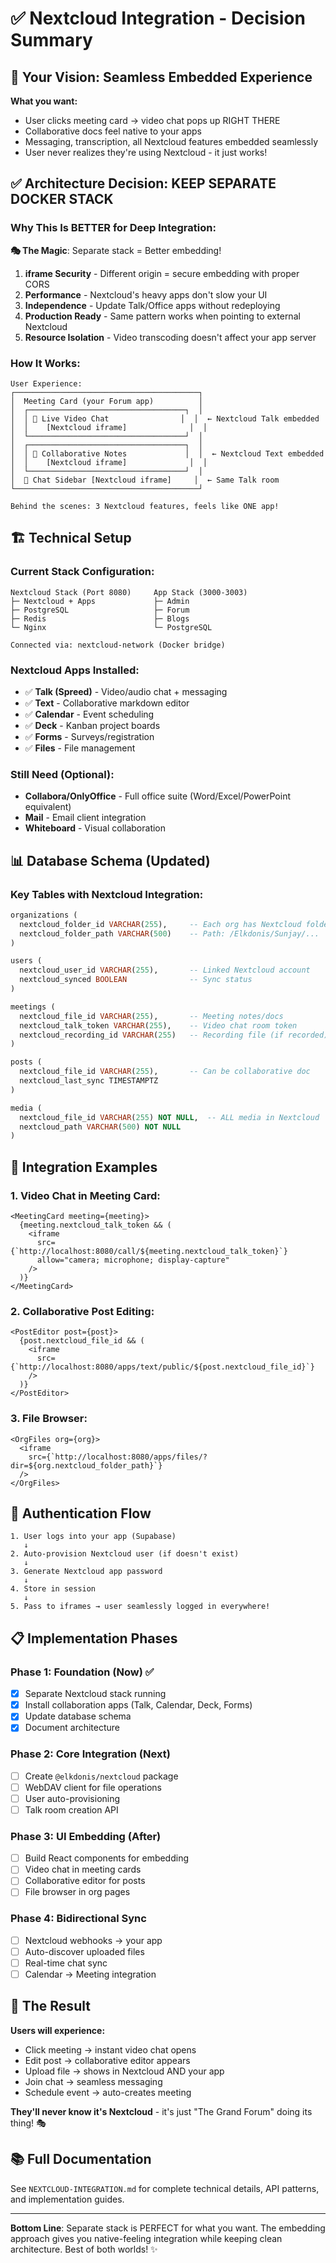 # ✅ Nextcloud Integration - Decision Summary

## 🎯 Your Vision: Seamless Embedded Experience

**What you want:**
- User clicks meeting card → video chat pops up RIGHT THERE
- Collaborative docs feel native to your apps
- Messaging, transcription, all Nextcloud features embedded seamlessly
- User never realizes they're using Nextcloud - it just works!

## ✅ Architecture Decision: **KEEP SEPARATE DOCKER STACK**

### Why This Is BETTER for Deep Integration:

**🎭 The Magic**: Separate stack = Better embedding!

1. **iframe Security** - Different origin = secure embedding with proper CORS
2. **Performance** - Nextcloud's heavy apps don't slow your UI
3. **Independence** - Update Talk/Office apps without redeploying
4. **Production Ready** - Same pattern works when pointing to external Nextcloud
5. **Resource Isolation** - Video transcoding doesn't affect your app server

### How It Works:

```
User Experience:
┌─────────────────────────────────────────┐
│  Meeting Card (your Forum app)          │
│  ┌───────────────────────────────────┐  │
│  │ 🎥 Live Video Chat                │  │  ← Nextcloud Talk embedded
│  │    [Nextcloud iframe]              │  │
│  └───────────────────────────────────┘  │
│  ┌───────────────────────────────────┐  │
│  │ 📝 Collaborative Notes             │  │  ← Nextcloud Text embedded
│  │    [Nextcloud iframe]              │  │
│  └───────────────────────────────────┘  │
│  💬 Chat Sidebar [Nextcloud iframe]     │  ← Same Talk room
└─────────────────────────────────────────┘

Behind the scenes: 3 Nextcloud features, feels like ONE app!
```

## 🏗️ Technical Setup

### Current Stack Configuration:
```
Nextcloud Stack (Port 8080)     App Stack (3000-3003)
├─ Nextcloud + Apps             ├─ Admin
├─ PostgreSQL                   ├─ Forum  
├─ Redis                        ├─ Blogs
└─ Nginx                        └─ PostgreSQL

Connected via: nextcloud-network (Docker bridge)
```

### Nextcloud Apps Installed:
- ✅ **Talk (Spreed)** - Video/audio chat + messaging
- ✅ **Text** - Collaborative markdown editor
- ✅ **Calendar** - Event scheduling
- ✅ **Deck** - Kanban project boards
- ✅ **Forms** - Surveys/registration
- ✅ **Files** - File management

### Still Need (Optional):
- **Collabora/OnlyOffice** - Full office suite (Word/Excel/PowerPoint equivalent)
- **Mail** - Email client integration
- **Whiteboard** - Visual collaboration

## 📊 Database Schema (Updated)

### Key Tables with Nextcloud Integration:

```sql
organizations (
  nextcloud_folder_id VARCHAR(255),     -- Each org has Nextcloud folder
  nextcloud_folder_path VARCHAR(500)    -- Path: /Elkdonis/Sunjay/...
)

users (
  nextcloud_user_id VARCHAR(255),       -- Linked Nextcloud account
  nextcloud_synced BOOLEAN              -- Sync status
)

meetings (
  nextcloud_file_id VARCHAR(255),       -- Meeting notes/docs
  nextcloud_talk_token VARCHAR(255),    -- Video chat room token
  nextcloud_recording_id VARCHAR(255)   -- Recording file (if recorded)
)

posts (
  nextcloud_file_id VARCHAR(255),       -- Can be collaborative doc
  nextcloud_last_sync TIMESTAMPTZ
)

media (
  nextcloud_file_id VARCHAR(255) NOT NULL,  -- ALL media in Nextcloud
  nextcloud_path VARCHAR(500) NOT NULL
)
```

## 🚀 Integration Examples

### 1. Video Chat in Meeting Card:
```tsx
<MeetingCard meeting={meeting}>
  {meeting.nextcloud_talk_token && (
    <iframe 
      src={`http://localhost:8080/call/${meeting.nextcloud_talk_token}`}
      allow="camera; microphone; display-capture"
    />
  )}
</MeetingCard>
```

### 2. Collaborative Post Editing:
```tsx
<PostEditor post={post}>
  {post.nextcloud_file_id && (
    <iframe 
      src={`http://localhost:8080/apps/text/public/${post.nextcloud_file_id}`}
    />
  )}
</PostEditor>
```

### 3. File Browser:
```tsx
<OrgFiles org={org}>
  <iframe 
    src={`http://localhost:8080/apps/files/?dir=${org.nextcloud_folder_path}`}
  />
</OrgFiles>
```

## 🔐 Authentication Flow

```
1. User logs into your app (Supabase)
   ↓
2. Auto-provision Nextcloud user (if doesn't exist)
   ↓
3. Generate Nextcloud app password
   ↓
4. Store in session
   ↓
5. Pass to iframes → user seamlessly logged in everywhere!
```

## 📋 Implementation Phases

### Phase 1: Foundation (Now) ✅
- [x] Separate Nextcloud stack running
- [x] Install collaboration apps (Talk, Calendar, Deck, Forms)
- [x] Update database schema
- [x] Document architecture

### Phase 2: Core Integration (Next)
- [ ] Create `@elkdonis/nextcloud` package
- [ ] WebDAV client for file operations
- [ ] User auto-provisioning
- [ ] Talk room creation API

### Phase 3: UI Embedding (After)
- [ ] Build React components for embedding
- [ ] Video chat in meeting cards
- [ ] Collaborative editor for posts
- [ ] File browser in org pages

### Phase 4: Bidirectional Sync
- [ ] Nextcloud webhooks → your app
- [ ] Auto-discover uploaded files
- [ ] Real-time chat sync
- [ ] Calendar → Meeting integration

## 🎯 The Result

**Users will experience:**
- Click meeting → instant video chat opens
- Edit post → collaborative editor appears
- Upload file → shows in Nextcloud AND your app
- Join chat → seamless messaging
- Schedule event → auto-creates meeting

**They'll never know it's Nextcloud** - it's just "The Grand Forum" doing its thing! 🎭

## 📚 Full Documentation

See `NEXTCLOUD-INTEGRATION.md` for complete technical details, API patterns, and implementation guides.

---

**Bottom Line**: Separate stack is PERFECT for what you want. The embedding approach gives you native-feeling integration while keeping clean architecture. Best of both worlds! ✨
